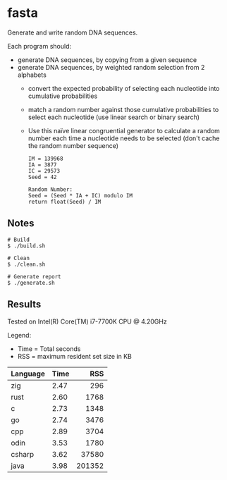 # fasta
Generate and write random DNA sequences.

Each program should:
* generate DNA sequences, by copying from a given sequence
* generate DNA sequences, by weighted random selection from 2 alphabets
  * convert the expected probability of selecting each nucleotide into cumulative probabilities
  * match a random number against those cumulative probabilities to select each nucleotide (use linear search or binary search)
  * Use this naïve linear congruential generator to calculate a random number each time a nucleotide needs to be selected (don't cache the random number sequence)

    ```
    IM = 139968
    IA = 3877
    IC = 29573
    Seed = 42
        
    Random Number:
    Seed = (Seed * IA + IC) modulo IM
    return float(Seed) / IM
    ```

## Notes
```
# Build
$ ./build.sh

# Clean
$ ./clean.sh

# Generate report
$ ./generate.sh
```

## Results
Tested on Intel(R) Core(TM) i7-7700K CPU @ 4.20GHz

Legend:
* Time = Total seconds
* RSS = maximum resident set size in KB

| Language | Time | RSS    |
| -------- | ---- | -----: |
| zig      | 2.47 |    296 |
| rust     | 2.60 |   1768 |
| c        | 2.73 |   1348 |
| go       | 2.74 |   3476 |
| cpp      | 2.89 |   3704 |
| odin     | 3.53 |   1780 |
| csharp   | 3.62 |  37580 |
| java     | 3.98 | 201352 |